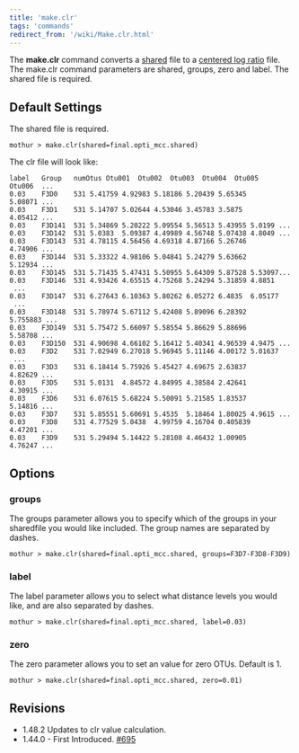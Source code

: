 ```yaml
---
title: 'make.clr'
tags: 'commands'
redirect_from: '/wiki/Make.clr.html'
---
```

The **make.clr** command converts a [ shared](/wiki/Shared_file) file
to a [ centered log ratio](/wiki/Clr_file) file. The make.clr
command parameters are shared, groups, zero and label. The shared file
is required.

## Default Settings

The shared file is required.

    mothur > make.clr(shared=final.opti_mcc.shared)

The clr file will look like:

    label	Group	numOtus	Otu001	Otu002	Otu003	Otu004	Otu005	Otu006  ...
    0.03	F3D0	531	5.41759	4.92983	5.18186	5.20439	5.65345	5.08071 ...
    0.03	F3D1	531	5.14707	5.02644	4.53046	3.45783	3.5875	4.05412 ... 
    0.03	F3D141	531	5.34869	5.20222	5.09554	5.56513	5.43955	5.0199 ...
    0.03	F3D142	531	5.0383	5.09387	4.49989	4.56748	5.07438	4.8049 ...
    0.03	F3D143	531	4.78115	4.56456	4.69318	4.87166	5.26746	4.74906 ...
    0.03	F3D144	531	5.33322	4.98106	5.04841	5.24279	5.63662	5.12934 ...
    0.03	F3D145	531	5.71435	5.47431	5.50955	5.64309	5.87528	5.53097...
    0.03	F3D146	531	4.93426	4.65515	4.75268	5.24294	5.31859	4.8851	 ...
    0.03	F3D147	531	6.27643	6.10363	5.80262	6.05272	6.4835	6.05177	 ...
    0.03	F3D148	531	5.78974	5.67112	5.42408	5.89096	6.28392	5.755883 ...
    0.03	F3D149	531	5.75472	5.66097	5.58554	5.86629	5.88696	5.58708 ...
    0.03	F3D150	531	4.90698	4.66102	5.16412	5.40341	4.96539	4.9475 ...
    0.03	F3D2	531	7.02949	6.27018	5.96945	5.11146	4.00172	5.01637	 ...
    0.03	F3D3	531	6.18414	5.75926	5.45427	4.69675	2.63837	4.82629 ...
    0.03	F3D5	531	5.0131	4.84572	4.84995	4.38584	2.42641	4.30915 ...
    0.03	F3D6	531	6.07615	5.68224	5.50091	5.21585	1.83537	5.14816 ...
    0.03	F3D7	531	5.85551	5.60691	5.4535	5.18464	1.80025	4.9615 ...
    0.03	F3D8	531	4.77529	5.0438	4.99759	4.16704	0.405839 4.47201 ...
    0.03	F3D9	531	5.29494	5.14422	5.28108	4.46432	1.00905	4.76247 ...

## Options

### groups

The groups parameter allows you to specify which of the groups in your
sharedfile you would like included. The group names are separated by
dashes.

    mothur > make.clr(shared=final.opti_mcc.shared, groups=F3D7-F3D8-F3D9)

### label

The label parameter allows you to select what distance levels you would
like, and are also separated by dashes.

    mothur > make.clr(shared=final.opti_mcc.shared, label=0.03)

### zero

The zero parameter allows you to set an value for zero OTUs. Default is 1.

    mothur > make.clr(shared=final.opti_mcc.shared, zero=0.01)

## Revisions

-   1.48.2 Updates to clr value calculation.
-   1.44.0 - First Introduced.
    [\#695](https://github.com/mothur/mothur/issues/695)


